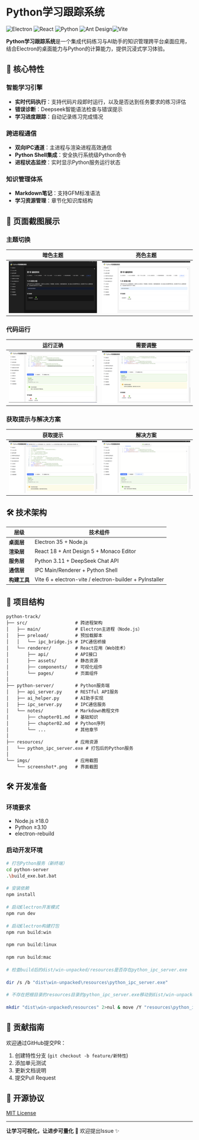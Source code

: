 # Python学习跟踪系统

![Electron](https://img.shields.io/badge/Electron-28.1.0-47848F?logo=electron) ![React](https://img.shields.io/badge/React-18.2.0-61DAFB?logo=react) ![Python](https://img.shields.io/badge/Python-3.11-3776AB?logo=python) ![Ant Design](https://img.shields.io/badge/Ant_Design-5.16.2-0170FE?logo=antdesign)![Vite](https://img.shields.io/badge/Vite-6.2.3-646CFF?logo=vite)

**Python学习跟踪系统**是一个集成代码练习与AI助手的知识管理跨平台桌面应用，结合Electron的桌面能力与Python的计算能力，提供沉浸式学习体验。

## 🚀 核心特性

### 智能学习引擎
- **实时代码执行**：支持代码片段即时运行，以及是否达到任务要求的练习评估
- **错误诊断**：Deepseek智能语法检查与错误提示
- **学习进度跟踪**：自动记录练习完成情况

### 跨进程通信
- **双向IPC通道**：主进程与渲染进程高效通信
- **Python Shell集成**：安全执行系统级Python命令
- **进程状态监控**：实时显示Python服务运行状态

### 知识管理体系
- **Markdown笔记**：支持GFM标准语法
- **学习资源管理**：章节化知识库结构

## 📸 页面截图展示

###  主题切换

| 暗色主题                         | 亮色主题                           |
|-------------------------------------|--------------------------------|
| ![暗色主题](imgs/screenshot1.png) | ![亮色主题](imgs/screenshot2.png) |

### 代码运行

| 运行正确                         | 需要调整                           |
|-------------------------------------|--------------------------------|
| ![运行正确](imgs/screenshot3.png) | ![需要调整](imgs/screenshot4.png) |

### 获取提示与解决方案
| 获取提示                         | 解决方案                           |
|-------------------------------------|--------------------------------|
| ![获取提示](imgs/screenshot5.png) | ![解决方案](imgs/screenshot6.png) |

## 🛠 技术架构

| 层级         | 技术组件                                                |
| ------------ | ------------------------------------------------------- |
| **桌面层**   | Electron 35 + Node.js                                   |
| **渲染层**   | React 18 + Ant Design 5 + Monaco Editor                 |
| **服务层**   | Python 3.11 + DeepSeek Chat API                         |
| **通信层**   | IPC Main/Renderer + Python Shell                        |
| **构建工具** | Vite 6 + electron-vite / electron-builder + PyInstaller |

## 📂 项目结构

```
python-track/
├── src/                  # 跨进程架构
│   ├── main/             # Electron主进程（Node.js）
│   ├── preload/          # 预加载脚本
│   │   └── ipc_bridge.js # IPC通信桥接
│   └── renderer/         # React应用（Web技术）
│       ├── api/          # API接口
│       ├── assets/       # 静态资源
│       ├── components/   # 可视化组件
│       └── pages/        # 页面组件
│
├── python-server/        # Python服务端
│   ├── api_server.py     # RESTful API服务
│   ├── ai_helper.py      # AI助手实现
│   ├── ipc_server.py     # IPC通信服务
│   └── notes/            # Markdown教程文件
│       ├── chapter01.md  # 基础知识
│       ├── chapter02.md  # Python序列
│       └── ...           # 其他章节
│
├── resources/            # 应用资源
│   └── python_ipc_server.exe # 打包后的Python服务
│
└── imgs/                 # 应用截图
    └── screenshot*.png   # 界面截图
```

## 🛠️ 开发准备

### 环境要求
- Node.js ≥18.0
- Python ≥3.10
- electron-rebuild

### 启动开发环境
```bash
# 打包Python服务（新终端）
cd python-server
.\build_exe.bat.bat

# 安装依赖
npm install

# 启动Electron开发模式
npm run dev

# 启动Electron构建打包
npm run build:win

npm run build:linux

npm run build:mac

# 检查build后的dist/win-unpacked/resources是否存在python_ipc_server.exe

dir /s /b "dist\win-unpacked\resources\python_ipc_server.exe"

# 不存在把根目录的resources目录的python_ipc_server.exe移动到dist/win-unpacked/resources

mkdir "dist\win-unpacked\resources" 2>nul & move /Y "resources\python_ipc_server.exe" "dist\win-unpacked\resources\"
```

## 🤝 贡献指南

欢迎通过GitHub提交PR：
1. 创建特性分支 (`git checkout -b feature/新特性`)
2. 添加单元测试
3. 更新文档说明
4. 提交Pull Request

## 📜 开源协议

[MIT License](LICENSE)

---

**让学习可视化，让进步可量化** 🚀 欢迎提出Issue ✨
